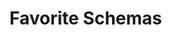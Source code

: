 #  Favorite Schemas

<api-schema openapi-path="../../api/backend_flashpomo-openapi.yaml" name="FavoriteRequestDTO"/>